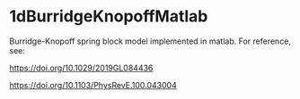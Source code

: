 # 1dBurridgeKnopoffMatlab

Burridge-Knopoff spring block model implemented in matlab. For reference, see:

https://doi.org/10.1029/2019GL084436

https://doi.org/10.1103/PhysRevE.100.043004
